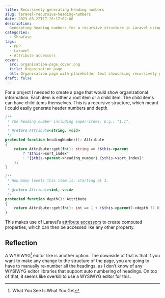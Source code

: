 ```yaml
---
title: Recursively generating heading numbers
slug: laravel-recursive-heading-numbers
date: 2023-08-22T17:26:17+02:00
description:
  Generating heading numbers for a recursive structure in Laravel using attribute accessors
categories:
  - ShowCase
tags:
  - PHP
  - Laravel
  - Attribute accessors
cover:
  src: organisation-page_cover.png
  title: Organisation page
  alt: Organisation page with placeholder text showcasing recursively generated heading numbers
draft: false
---
```


For a project I needed to create a page that would show organizational information. Each item is
either a root item or a child item. The child items can have child items themselves. This is a
recursive structure, which meant I could easily generate header numbers and depth.

```php
/**
 * The heading number including super-items. E.g.: "1.1".
 *
 * @return Attribute<string, void>
 */
protected function headingNumber(): Attribute
{
    return Attribute::get(fn(): string => !$this->parent
        ? "$this->sort_index"
        : "{$this->parent->heading_number}.{$this->sort_index}"
    );
}

/**
 * How many levels this item is, starting at 1.
 *
 * @return Attribute<int, void>
 */
protected function depth(): Attribute
{
    return Attribute::get(fn(): int => 1 + ($this->parent?->depth ?? 0));
}
```

This makes use of Laravel’s
[attribute accessors](https://laravel.com/docs/10.x/eloquent-mutators#defining-an-accessor) to
create computed properties, which can then be accessed like any other property.

## Reflection

A WYSIWYG[^wysiwig] editor like is another option. The downside of that is that if you want to make
any change to the structure of the page, you are going to have to manually re-number all the
headings, as I don’t know of any WYSIWYG editor libraries that support auto numbering of headings.
On top of that, it seems like overkill to use a WYSIWYG editor for this.

[^wysiwig]: What You See Is What You Get
